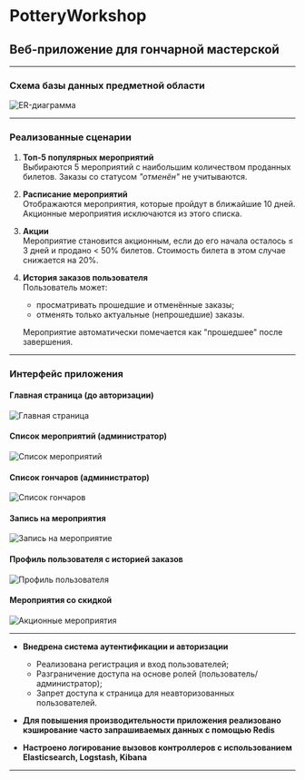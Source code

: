 # PotteryWorkshop

## Веб-приложение для гончарной мастерской

---

### Схема базы данных предметной области

![ER-диаграмма](https://github.com/user-attachments/assets/e7e75075-41d0-416f-9700-251df04c46d6)

---

### Реализованные сценарии

1. **Топ-5 популярных мероприятий**  
   Выбираются 5 мероприятий с наибольшим количеством проданных билетов. Заказы со статусом *"отменён"* не учитываются.

2. **Расписание мероприятий**  
   Отображаются мероприятия, которые пройдут в ближайшие 10 дней. Акционные мероприятия исключаются из этого списка.

3. **Акции**  
   Мероприятие становится акционным, если до его начала осталось ≤ 3 дней и продано < 50% билетов. Стоимость билета в этом случае снижается на 20%.

4. **История заказов пользователя**  
   Пользователь может:
   - просматривать прошедшие и отменённые заказы;
   - отменять только актуальные (непрошедшие) заказы.
   
   Мероприятие автоматически помечается как "прошедшее" после завершения.

---

### Интерфейс приложения

#### Главная страница (до авторизации)

![Главная страница](https://github.com/user-attachments/assets/82e44023-21d7-4f13-bf04-3d48c5c8b729)

#### Список мероприятий (администратор)

![Список мероприятий](https://github.com/user-attachments/assets/92e45409-4207-47d1-a840-782b0be77011)

#### Список гончаров (администратор)

![Список гончаров](https://github.com/user-attachments/assets/92b2e2b0-b7e2-476f-b19f-cf27b70c4600)

#### Запись на мероприятия

![Запись на мероприятие](https://github.com/user-attachments/assets/c33e717b-039f-4fe4-b570-d761f8f74aa8)

#### Профиль пользователя с историей заказов

![Профиль пользователя](https://github.com/user-attachments/assets/4c7427d9-6f57-4e05-8ebd-f9f99ee85e29)

#### Мероприятия со скидкой

![Акционные мероприятия](https://github.com/user-attachments/assets/69aec935-35bc-41fd-a84d-299ddf519a9b)

---
- **Внедрена система аутентификации и авторизации**  
  - Реализована регистрация и вход пользователей;
  - Разграничение доступа на основе ролей (пользователь/администратор);
  - Запрет доступа к страница для неавторизованных пользователей.

- **Для повышения производительности приложения реализовано кэширование часто запрашиваемых данных с помощью Redis**  
 
- **Настроено логирование вызовов контроллеров с использованием Elasticsearch, Logstash, Kibana**
---
